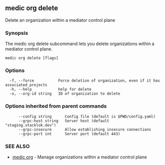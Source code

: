 ## medic org delete

Delete an organization within a mediator control plane

### Synopsis

The medic org delete subcommand lets you delete organizations within a
mediator control plane.

```
medic org delete [flags]
```

### Options

```
  -f, --force           Force deletion of organization, even if it has associated projects
  -h, --help            help for delete
  -o, --org-id string   ID of organization to delete
```

### Options inherited from parent commands

```
      --config string      Config file (default is $PWD/config.yaml)
      --grpc-host string   Server host (default "staging.stacklok.dev")
      --grpc-insecure      Allow establishing insecure connections
      --grpc-port int      Server port (default 443)
```

### SEE ALSO

* [medic org](medic_org.md)	 - Manage organizations within a mediator control plane

